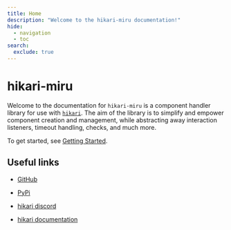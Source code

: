 ```yaml
---
title: Home
description: "Welcome to the hikari-miru documentation!"
hide:
  - navigation
  - toc
search:
  exclude: true
---
```


# hikari-miru

Welcome to the documentation for `hikari-miru` is a component handler library for use with [`hikari`](https://github.com/hikari-py/hikari).
The aim of the library is to simplify and empower component creation and management,
while abstracting away interaction listeners, timeout handling, checks, and much more.

To get started, see [Getting Started](./getting-started.md).

## Useful links

- [GitHub](https://github.com/hypergonial/hikari-miru)

- [PyPi](https://pypi.org/project/hikari-miru)

- [hikari discord](https://discord.gg/hikari)

- [hikari documentation](https://www.hikari-py.dev)
